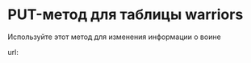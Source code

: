 # PUT-метод для таблицы warriors

Используйте этот метод для изменения информации о воине

url: [](http://127.0.0.1:8000/war/warriors/update/<int:pk>/)